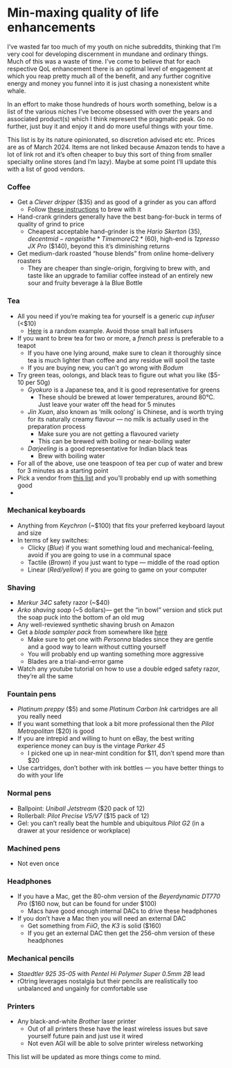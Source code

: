 # Min-maxing quality of life enhancements

I’ve wasted far too much of my youth on niche subreddits, thinking that I’m very cool for developing discernment in mundane and ordinary things. Much of this was a waste of time. I’ve come to believe that for each respective QoL enhancement there is an optimal level of engagement at which you reap pretty much all of the benefit, and any further cognitive energy and money you funnel into it is just chasing a nonexistent white whale.

In an effort to make those hundreds of hours worth something, below is a list of the various niches I’ve become obsessed with over the years and associated product(s) which I think represent the pragmatic peak. Go no further, just buy it and enjoy it and do more useful things with your time.

This list is by its nature opinionated, so discretion advised etc etc. Prices are as of March 2024. Items are not linked because Amazon tends to have a lot of link rot and it’s often cheaper to buy this sort of thing from smaller specialty online stores (and I’m lazy). Maybe at some point I’ll update this with a list of good vendors.

### Coffee
- Get a *Clever dripper* ($35) and as good of a grinder as you can afford
  - Follow [these instructions](https://www.youtube.com/watch?v=RpOdennxP24) to brew with it
- Hand-crank grinders generally have the best bang-for-buck in terms of quality of grind to price
  - Cheapest acceptable hand-grinder is the *Hario Skerton* ($35), decent mid-range is the *Timemore C2* ($60), high-end is *1zpresso JX Pro* ($140), beyond this it’s diminishing returns
- Get medium-dark roasted “house blends” from online home-delivery roasters
  - They are cheaper than single-origin, forgiving to brew with, and taste like an upgrade to familiar coffee instead of an entirely new sour and fruity beverage à la Blue Bottle
### Tea
- All you need if you’re making tea for yourself is a generic *cup infuser* (<$10)
  - [Here](https://www.amazon.com/OXO-BREW-Tea-Infuser-Basket/dp/B07GF4WYGT/ref=sr_1_4?crid=XI8DN97DH3UT&dib=eyJ2IjoiMSJ9.8lgCA83o3K-GNzniLr7x_J1Qe4YtQRR0Lw7019weY0SlipHPOn0XjWVvnF8YbxScfIE1rz7c1CgJzdlR05Gpv2zwTRTIr0rm6dqgR6lRTsEBM1IrPBUemojvQv6BkmCXXusiGflSHrGuWOslFLi2MGnuCiWJLMKZG9ToWBY7je6ISgNnYxPY40stM7GNCOJSb04de0V3iDvmVAWtmU4c0nPzaDt-Tkji8IpEM3-MXS1BqAiGhR1b_sSctZ_hVYFX0DB6rjXtE5qYk2KFbLyTl0ap_5wYvDx5hw_WVR-gPUQ.TBV-b0MteaKkAzURG-I8dX90cbbLua1dvSfxYBwfdQA&dib_tag=se&keywords=tea+basket+brewer&qid=1711901793&sprefix=tea+basket+brewer%2Caps%2C190&sr=8-4) is a random example. Avoid those small ball infusers
- If you want to brew tea for two or more, a *french press* is preferable to a teapot
  - If you have one lying around, make sure to clean it thoroughly since tea is much lighter than coffee and any residue will spoil the taste
  - If you are buying new, you can’t go wrong with *Bodum*
- Try green teas, oolongs, and black teas to figure out what you like ($5-10 per 50g)
  - *Gyokuro* is a Japanese tea, and it is good representative for greens
    - These should be brewed at lower temperatures, around 80°C. Just leave your water off the head for 5 minutes
  - *Jin Xuan*, also known as ‘milk oolong’ is Chinese, and is worth trying for its naturally creamy flavour — no milk is actually used in the preparation process
    - Make sure you are not getting a flavoured variety
    - This can be brewed with boiling or near-boiling water
  - *Darjeeling* is a good representative for Indian black teas
    - Brew with boiling water
- For all of the above, use one teaspoon of tea per cup of water and brew for 3 minutes as a starting point
- Pick a vendor from [this list](https://www.reddit.com/r/tea/wiki/vendors/page_01/?utm_source=share&utm_medium=ios_app&utm_name=iossmf) and you’ll probably end up with something good
- 
### Mechanical keyboards
- Anything from *Keychron* (~$100) that fits your preferred keyboard layout and size
- In terms of key switches:
  - Clicky (*Blue*) if you want something loud and mechanical-feeling, avoid if you are going to use in a communal space
  * Tactile (*Brown*) if you just want to type — middle of the road option
  - Linear (*Red/yellow*) if you are going to game on your computer
### Shaving
- *Merkur 34C* safety razor (~$40)
- *Arko shaving soap* (~5 dollars)— get the “in bowl” version and stick put the soap puck into the bottom of an old mug
- Any well-reviewed synthetic shaving brush on Amazon
- Get a *blade sampler pack* from somewhere like [here](https://www.westcoastshaving.com/collections/razor-blades-sample-packs)
  - Make sure to get one with *Personna* blades since they are gentle and a good way to learn without cutting yourself
  - You will probably end up wanting something more aggressive
  - Blades are a trial-and-error game
- Watch any youtube tutorial on how to use a double edged safety razor, they’re all the same
### Fountain pens
- *Platinum preppy* ($5) and some *Platinum Carbon Ink* cartridges are all you really need
- If you want something that look a bit more professional then the *Pilot Metropolitan* ($20) is good
- If you are intrepid and willing to hunt on eBay, the best writing experience money can buy is the vintage *Parker 45*
  - I picked one up in near-mint condition for $11, don’t spend more than $20
- Use cartridges, don’t bother with ink bottles — you have better things to do with your life
### Normal pens
- Ballpoint: *Uniball Jetstream* ($20 pack of 12)
- Rollerball: *Pilot Precise V5/V7* ($15 pack of 12)
- Gel: you can’t really beat the humble and ubiquitous *Pilot G2* (in a drawer at your residence or workplace)
### Machined pens
- Not even once
### Headphones
- If you have a Mac, get the 80-ohm version of the *Beyerdynamic DT770 Pro* ($160 now, but can be found for under $100)
  - Macs have good enough internal DACs to drive these headphones
- If you don’t have a Mac then you will need an external DAC
  - Get something from *FiiO*, the *K3* is solid ($160)
  - If you get an external DAC then get the 256-ohm version of these headphones
### Mechanical pencils
- *Staedtler 925 35-05* with *Pentel Hi Polymer Super 0.5mm 2B* lead
- rOtring leverages nostalgia but their pencils are realistically too unbalanced and ungainly for comfortable use
### Printers
- Any black-and-white *Brother* laser printer
  - Out of all printers these have the least wireless issues but save yourself future pain and just use it wired
  - Not even AGI will be able to solve printer wireless networking

This list will be updated as more things come to mind.

